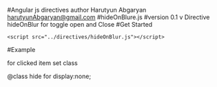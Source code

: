 #Angular js directives
  author Harutyun Abgaryan harutyunAbgaryan@gmail.com
  #hideOnBlure.js
  #version 0.1 v
  Directive hideOnBlur for toggle open and Close
  #Get Started
  
    <script src="../directives/hideOnBlur.js"></script>
  
  #Example

  for clicked item set  class
  <div class="clickedClass">
    <div hide-on-blure="clickedClass hide" >
  </div>
 </div>
  @class hide
  for display:none;
